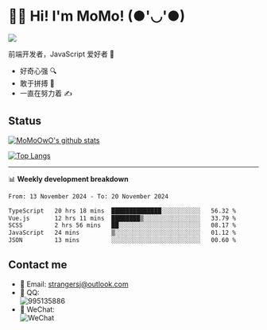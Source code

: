 # 👨‍🎓 Hi! I'm MoMo! (●'◡'●)

[![](https://img.shields.io/badge/-@MoMoOwO-%23181717?style=flat-square&logo=github)](https://github.com/MoMoOwO)

前端开发者，JavaScript 爱好者 💖
- 好奇心强 🔍
- 敢于拼搏 💪
- 一直在努力着 ✍

## Status

[![MoMoOwO's github stats](https://github-readme-stats.vercel.app/api?username=MoMoOwO&show_icons=true&theme=tokyonight)](https://github.com/MoMoOwO)

[![Top Langs](https://github-readme-stats.vercel.app/api/top-langs/?username=MoMoOwO&layout=compact&theme=tokyonight)](https://github.com/MoMoOwO)

---

📊 **Weekly development breakdown**

<!--START_SECTION:waka-->

```txt
From: 13 November 2024 - To: 20 November 2024

TypeScript   20 hrs 18 mins  ██████████████░░░░░░░░░░░   56.32 %
Vue.js       12 hrs 11 mins  ████████▒░░░░░░░░░░░░░░░░   33.79 %
SCSS         2 hrs 56 mins   ██░░░░░░░░░░░░░░░░░░░░░░░   08.17 %
JavaScript   24 mins         ▒░░░░░░░░░░░░░░░░░░░░░░░░   01.12 %
JSON         13 mins         ░░░░░░░░░░░░░░░░░░░░░░░░░   00.60 %
```

<!--END_SECTION:waka-->

## Contact me

- 📧 Email: strangersj@outlook.com
- 🐧 QQ:  
  ![995135886](https://i.loli.net/2020/11/27/Yx6eDSQi34Va5IA.jpg)
- 💭 WeChat:  
  ![WeChat](https://i.loli.net/2020/11/27/wWX6uVoIQqig5KP.jpg)
  
